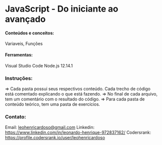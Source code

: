 # JavaScript - Do iniciante ao avançado

#### Conteúdos e conceitos:
Variaveis, Funções

#### Ferramentas:
Visual Studio Code
Node.js 12.14.1

### Instruções:
 => Cada pasta possui seus respectivos conteúdo. Cada trecho de código está comentado explicando o que está fazendo.
 => No final de cada arquivo, tem um comentário com o resultado do código.
 => Para cada pasta de conteúdo teórico, tem uma pasta de exercícios.

### Contato:
Email: leohenricardoso@gmail.com
Linkedin: https://www.linkedin.com/in/leonardo-henrique-972837162/
Codersrank: https://profile.codersrank.io/user/leohenricardoso
